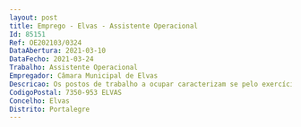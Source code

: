 ```yaml
--- 
layout: post
title: Emprego - Elvas - Assistente Operacional
Id: 85151
Ref: OE202103/0324
DataAbertura: 2021-03-10
DataFecho: 2021-03-24
Trabalho: Assistente Operacional
Empregador: Câmara Municipal de Elvas
Descricao: Os postos de trabalho a ocupar caracterizam se pelo exercício de funções na carreira e categoria de assistente operacional, tal como descrito no Anexo referido no n.º2 do artigo 88.º da LTFP
CodigoPostal: 7350-953 ELVAS
Concelho: Elvas
Distrito: Portalegre
--- 
```

